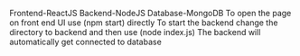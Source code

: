 Frontend-ReactJS
Backend-NodeJS
Database-MongoDB
To open the page on front end UI use (npm start) directly 
To start the backend change the directory to backend and then use (node index.js) 
The backend will automatically get connected to database 
